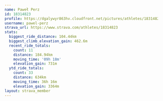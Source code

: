 ```yaml
---
name: Paweł Perz
id: 18314823
profile: https://dgalywyr863hv.cloudfront.net/pictures/athletes/18314823/5244308/1/large.jpg
username: pawel-perz
strava_url: https://www.strava.com/athletes/18314823
stats:
  biggest_ride_distance: 104.44km
  biggest_climb_elevation_gain: 462.6m
  recent_ride_totals:
    count: 11
    distance: 184.94km
    moving_time: '09h 18m'
    elevation_gain: 731m
  ytd_ride_totals:
    count: 33
    distance: 634km
    moving_time: 36h 16m
    elevation_gain: 3364m
layout: strava_member
--- 
```

